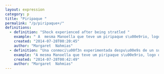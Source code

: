 ```yaml
---
layout: expression
category: p
title: "Piripaque "
permalink: "/p/piripaque+/"
definitions:
  - definition: "Shock experienced after being stratled "
    example: " A  mesma Manoella que teve um piripaque s\u00e9rio, logo depois de ter sido acusada de traidora pela assessora de imprensa. Folha de S\u00e3o Paulo, 07/12/2012  published in  Dicio.com.br. "
    created: "2014-07-28T00:20:45"
    author: "Margaret  Nahmias"
  - definition: "Una conmoci\u00f3n experimentada despu\u00e9s de un susto"
    example: "A mesma Manoella que teve um piripaque s\u00e9rio, logo depois de ter sido acusada de traidora pela assessora de imprensa. Folha de S\u00e3o Paulo, 07/12/2012 publicado en  Dicio.com.br"
    created: "2014-07-28T00:42:49"
    author: "Margaret  Nahmias"
---
```

